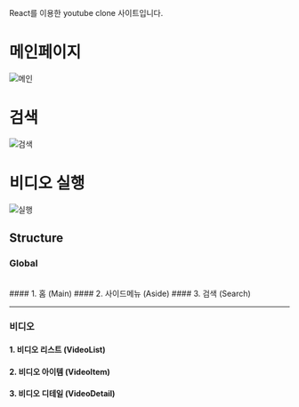React를 이용한 youtube clone 사이트입니다.

# 메인페이지

![메인](https://user-images.githubusercontent.com/69961780/113404386-0b37d600-93e3-11eb-8848-1fe744dd4a6d.gif)


# 검색
![검색](https://user-images.githubusercontent.com/69961780/113404555-4df9ae00-93e3-11eb-92cd-9b70ef2b23ab.gif)


# 비디오 실행

![실행](https://user-images.githubusercontent.com/69961780/113404413-17239800-93e3-11eb-920c-e69580272ed7.gif)



Structure
------------

### Global
<br/>
#### 1. 홈 (Main)
#### 2. 사이드메뉴 (Aside)
#### 3. 검색 (Search)

------------

### 비디오
#### 1. 비디오 리스트 (VideoList)
#### 2. 비디오 아이템 (VideoItem)
#### 3. 비디오 디테일 (VideoDetail)
